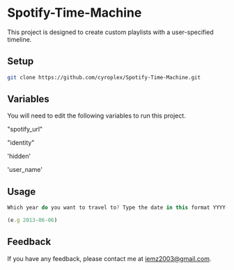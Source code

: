 # Spotify-Time-Machine

This project is designed to create custom playlists with a user-specified timeline.

## Setup 

```bash 
git clone https://github.com/cyroplex/Spotify-Time-Machine.git
```
    
## Variables

You will need to edit the following variables to run this project.

"spotify_url"

"identity"

'hidden'

'user_name'
## Usage

```javascript
Which year do you want to travel to? Type the date in this format YYYY-MM-DD: 

(e.g 2013-06-06)

```

  
## Feedback

If you have any feedback, please contact me at iemz2003@gmail.com.
